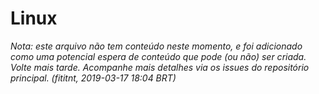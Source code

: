 # Linux

_Nota: este arquivo não tem conteúdo neste momento, e foi adicionado como uma potencial espera de conteúdo que pode (ou não) ser criada. Volte mais tarde. Acompanhe mais detalhes via os issues do repositório principal. (fititnt, 2019-03-17 18:04 BRT)_